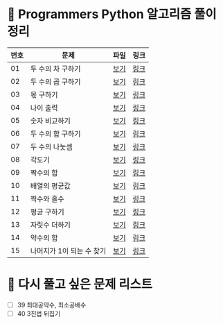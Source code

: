 
# 📄 Programmers Python 알고리즘 풀이 정리

| 번호 | 문제 | 파일 | 링크 |
|------|------|------|------|
| 01 | 두 수의 차 구하기 | [보기](./01_num_diff.py) | [링크](https://school.programmers.co.kr/learn/courses/30/lessons/120803) |
| 02 | 두 수의 곱 구하기 | [보기](./02_num_product.py) | [링크](https://school.programmers.co.kr/learn/courses/30/lessons/120804) |
| 03 | 몫 구하기 | [보기](./03_find_quotients.py) | [링크](https://school.programmers.co.kr/learn/courses/30/lessons/120805) |
| 04 | 나이 출력 | [보기](./04_cal_age.py) | [링크](https://school.programmers.co.kr/learn/courses/30/lessons/120820) |
| 05 | 숫자 비교하기 | [보기](./05_compare_numbers.py) | [링크](https://school.programmers.co.kr/learn/courses/30/lessons/120807) |
| 06 | 두 수의 합 구하기 | [보기](./06_sum_tnumbers.py) | [링크](https://school.programmers.co.kr/learn/courses/30/lessons/120802) |
| 07 | 두 수의 나눗셈 | [보기](./07_divide_two_numbers.py) | [링크](https://school.programmers.co.kr/learn/courses/30/lessons/120806) |
| 08 | 각도기 | [보기](./08_protractor.py) | [링크](https://school.programmers.co.kr/learn/courses/30/lessons/120829) |
| 09 | 짝수의 합 | [보기](./09_even_sum.py) | [링크](https://school.programmers.co.kr/learn/courses/30/lessons/120831) |
| 10 | 배열의 평균값 | [보기](./10_mean_list.py) | [링크](https://school.programmers.co.kr/learn/courses/30/lessons/120817) |
| 11 | 짝수와 홀수 | [보기](./11_even_odd.py) | [링크](https://school.programmers.co.kr/learn/courses/30/lessons/12937) |
| 12 | 평균 구하기 | [보기](./12_arr_mean.py) | [링크](https://school.programmers.co.kr/learn/courses/30/lessons/12944) |
| 13 | 자릿수 더하기 | [보기](./13_add_digits.py) | [링크](https://school.programmers.co.kr/learn/courses/30/lessons/12931) |
| 14 | 약수의 합 | [보기](./14_sum_divisor.py) | [링크](https://school.programmers.co.kr/learn/courses/30/lessons/12928) |
| 15 | 나머지가 1이 되는 수 찾기 | [보기](./15_find_remainder1_num.py) | [링크](https://school.programmers.co.kr/learn/courses/30/lessons/87389) |




# 🔁 다시 풀고 싶은 문제 리스트
- [ ] 39 최대공약수, 최소공배수
- [ ] 40 3진법 뒤집기
